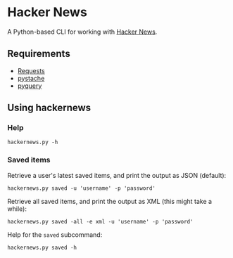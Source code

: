 Hacker News
===========

A Python-based CLI for working with [Hacker News](https://news.ycombinator.com).

Requirements
------------

* [Requests](http://docs.python-requests.org/en/latest/index.html)
* [pystache](https://github.com/defunkt/pystache)
* [pyquery](http://packages.python.org/pyquery/)

Using hackernews
----------------

### Help

    hackernews.py -h

### Saved items

Retrieve a user's latest saved items, and print the output as JSON (default):

    hackernews.py saved -u 'username' -p 'password'

Retrieve all saved items, and print the output as XML (this might take a while):

    hackernews.py saved -all -e xml -u 'username' -p 'password'

Help for the `saved` subcommand:

    hackernews.py saved -h
